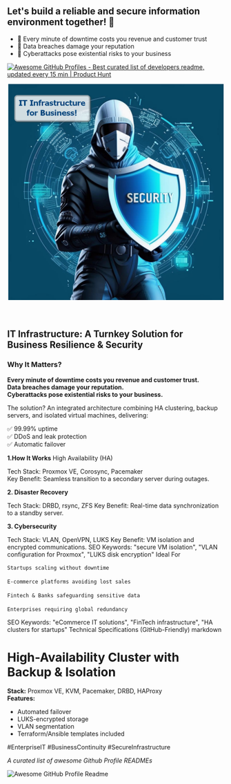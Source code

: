 ## Let's build a reliable and secure information environment together! 👋

<!--
**CyberSecurity-all/CyberSecurity-all** is a ✨ _special_ ✨ repository because its `README.md` (this file) appears on your GitHub profile.

Here are some ideas to get you started:-->

- 🔭 Every minute of downtime costs you revenue and customer trust
- 🌱 Data breaches damage your reputation
- 👯 Cyberattacks pose existential risks to your business
<!-- 🤔 I’m looking for help with ...
- 💬 Ask me about ...
- 📫 How to reach me: ...
- 😄 Pronouns: ...
- ⚡ Fun fact: ...
-->
<a href="https://www.producthunt.com/posts/awesome-github-profiles?utm_source=badge-featured&utm_medium=badge&utm_souce=badge-awesome-github-profiles" target="_blank"><img src="https://api.producthunt.com/widgets/embed-image/v1/featured.svg?post_id=277987&theme=light" alt="Awesome GitHub Profiles - Best curated list of developers readme, updated every 15 min | Product Hunt" style="width: 200px; height: 44px;" width="200" height="44" /></a></h1>
<div align="center">

<!--<img src="../images/cybersecurity-p.png" style="width: 200px;height:400px" alt="information environment">-->
<img src="cybersecurity-p.png" style="width: 500px;height:500px" alt="information environment">
</div>
<br>
<br>

## IT Infrastructure: A Turnkey Solution for Business Resilience & Security  

### Why It Matters?

**Every minute of downtime costs you revenue and customer trust.  
Data breaches damage your reputation.  
Cyberattacks pose existential risks to your business.**

The solution? An integrated architecture combining HA clustering, backup servers, and isolated virtual machines, delivering:  

✅ 99.99% uptime  
✅ DDoS and leak protection  
✅ Automatic failover  

**1.How It Works** High Availability (HA)

Tech Stack: Proxmox VE, Corosync, Pacemaker  
Key Benefit: Seamless transition to a secondary server during outages.  
<!--SEO Keywords: "Proxmox HA cluster setup", "fault-tolerant infrastructure", "enterprise-grade Pacemaker"-->

**2. Disaster Recovery**

Tech Stack: DRBD, rsync, ZFS
Key Benefit: Real-time data synchronization to a standby server.
<!--SEO Keywords: "enterprise backup solutions", "DRBD replication", "ZFS for business continuity"-->  

**3. Cybersecurity**

Tech Stack: VLAN, OpenVPN, LUKS
Key Benefit: VM isolation and encrypted communications.
SEO Keywords: "secure VM isolation", "VLAN configuration for Proxmox", "LUKS disk encryption"
Ideal For

    Startups scaling without downtime

    E-commerce platforms avoiding lost sales

    Fintech & Banks safeguarding sensitive data

    Enterprises requiring global redundancy

SEO Keywords: "eCommerce IT solutions", "FinTech infrastructure", "HA clusters for startups"
Technical Specifications (GitHub-Friendly)
markdown

# High-Availability Cluster with Backup & Isolation  
**Stack:** Proxmox VE, KVM, Pacemaker, DRBD, HAProxy  
**Features:**  
- Automated failover  
- LUKS-encrypted storage  
- VLAN segmentation  
- Terraform/Ansible templates included  

<!--GitHub Hashtags:
#HighAvailability #DisasterRecovery #CyberSecurity #Proxmox #DevOps
Implementation Options

    For IT Teams:

        Ready-to-deploy configs on Our GitHub.

        Detailed setup guide.

    For Executives:

        Turnkey deployment from $XXX/month (audit + implementation + support).

        Complimentary initial consultation.

SEO Keywords: "turnkey HA solutions", "managed Proxmox deployment", "business IT infrastructure"
Conclusion

This isn’t just another system—it’s a business continuity standard that:

    Mitigates risks

    Reduces downtime costs

    Protects your brand-->

<!--Contact us: contact@example.com or GitHub Issues.-->

#EnterpriseIT #BusinessContinuity #SecureInfrastructure



<i>A curated list of awesome Github Profile READMEs</i>

<!--<a href="https://github.com/CyberSecurity-all/awesome-github-profile-readme/stargazers"><img src="https://img.shields.io/github/stars/CyberSecurity-all/awesome-github-profile-readme" alt="Stars Badge"/></a>
<a href="https://github.com/CyberSecurity-all/awesome-github-profile-readme/network/members"><img src="https://img.shields.io/github/forks/CyberSecurity-all/awesome-github-profile-readme" alt="Forks Badge"/></a>
<a href="https://github.com/CyberSecurity-all/awesome-github-profile-readme/pulls"><img src="https://img.shields.io/github/issues-pr/CyberSecurity-all/awesome-github-profile-readme" alt="Pull Requests Badge"/></a>
<a href="https://github.com/CyberSecurity-all/awesome-github-profile-readme/issues"><img src="https://img.shields.io/github/issues/CyberSecurity-all/awesome-github-profile-readme" alt="Issues Badge"/></a>
<a href="https://github.com/CyberSecurity-all/awesome-github-profile-readme/graphs/contributors"><img alt="GitHub contributors" src="https://img.shields.io/github/contributors/CyberSecurity-all/awesome-github-profile-readme?color=2b9348"></a>
<a href="https://github.com/CyberSecurity-all/awesome-github-profile-readme/blob/master/LICENSE"><img src="https://img.shields.io/github/license/CyberSecurity-all/awesome-github-profile-readme?color=2b9348" alt="License Badge"/></a>-->

<img alt="Awesome GitHub Profile Readme" src="assets/agpr.gif"> </img>

